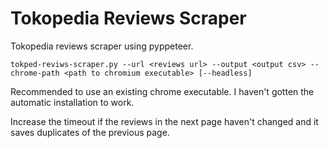 # Tokopedia Reviews Scraper

Tokopedia reviews scraper using pyppeteer.
```
tokped-reviws-scraper.py --url <reviews url> --output <output csv> --chrome-path <path to chromium executable> [--headless]
```
Recommended to use an existing chrome executable. I haven't gotten the automatic installation to work.

Increase the timeout if the reviews in the next page haven't changed and it saves duplicates of the previous page. 
